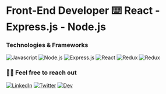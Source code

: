 # Front-End Developer ⌨️ React - Express.js - Node.js


### Technologies & Frameworks

![Javascript](https://img.shields.io/badge/JavaScript-323330?style=for-the-badge&logo=javascript&logoColor=F7DF1E)
![Node.js](https://img.shields.io/badge/Node.js-43853D?style=for-the-badge&logo=node.js&logoColor=white)
![Express.js](https://img.shields.io/badge/Express.js-404D59?style=for-the-badge&logo=express&logoColor=white
)
![React](https://img.shields.io/badge/React-20232A?style=for-the-badge&logo=react&logoColor=61DAFB
)
![Redux](https://img.shields.io/badge/Redux-593D88?style=for-the-badge&logo=redux&logoColor=white
)
![Redux](https://img.shields.io/badge/Git-F05032?style=for-the-badge&logo=git&logoColor=white
)


### 👋🏻 Feel free to reach out

[![LinkedIn](https://img.shields.io/badge/LinkedIn-0077B5?style=for-the-badge&logo=linkedin&logoColor=white)](https://www.linkedin.com/in/shauna-hallihan-7064a020b/)
[![Twitter](https://img.shields.io/badge/Twitter-1DA1F2?style=for-the-badge&logo=twitter&logoColor=white)](https://twitter.com/shaunahallihan)
[![Dev](https://img.shields.io/badge/dev.to-0A0A0A?style=for-the-badge&logo=dev.to&logoColor=white)](https://dev.to/shallihan)

